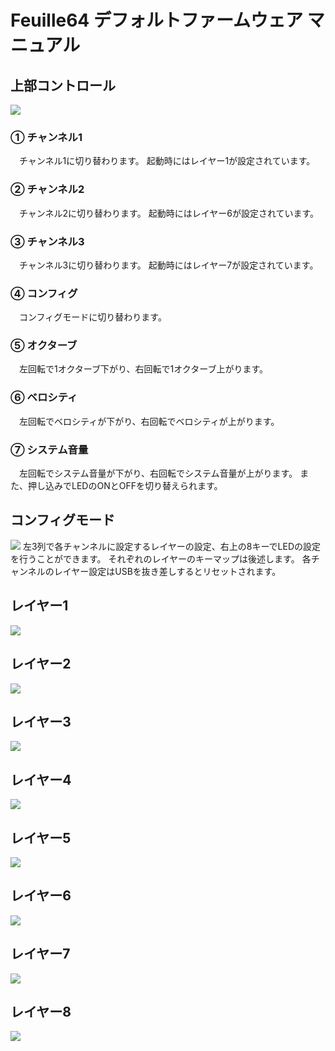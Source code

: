 # Feuille64 デフォルトファームウェア マニュアル
## 上部コントロール
![](../images/fw_manual_01.png)

### ① チャンネル1
　チャンネル1に切り替わります。
起動時にはレイヤー1が設定されています。

### ② チャンネル2
　チャンネル2に切り替わります。
起動時にはレイヤー6が設定されています。

### ③ チャンネル3
　チャンネル3に切り替わります。
起動時にはレイヤー7が設定されています。

### ④ コンフィグ
　コンフィグモードに切り替わります。

### ⑤ オクターブ
　左回転で1オクターブ下がり、右回転で1オクターブ上がります。

### ⑥ ベロシティ
　左回転でベロシティが下がり、右回転でベロシティが上がります。

### ⑦ システム音量
　左回転でシステム音量が下がり、右回転でシステム音量が上がります。
また、押し込みでLEDのONとOFFを切り替えられます。

## コンフィグモード
![](../images/fw_manual_02.png)
左3列で各チャンネルに設定するレイヤーの設定、右上の8キーでLEDの設定を行うことができます。
それぞれのレイヤーのキーマップは後述します。
各チャンネルのレイヤー設定はUSBを抜き差しするとリセットされます。

## レイヤー1
![](../images/fw_manual_l1.png)

## レイヤー2
![](../images/fw_manual_l2.png)

## レイヤー3
![](../images/fw_manual_l3.png)

## レイヤー4
![](../images/fw_manual_l4.png)

## レイヤー5
![](../images/fw_manual_l5.png)

## レイヤー6
![](../images/fw_manual_l6.png)

## レイヤー7
![](../images/fw_manual_l7.png)

## レイヤー8
![](../images/fw_manual_l8.png)
